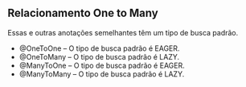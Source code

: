 ## Relacionamento One to Many

Essas e outras anotações semelhantes têm um tipo de busca padrão.

- @OneToOne – O tipo de busca padrão é EAGER.
- @OneToMany – O tipo de busca padrão é LAZY.
- @ManyToOne – O tipo de busca padrão é EAGER.
- @ManyToMany – O tipo de busca padrão é LAZY.






